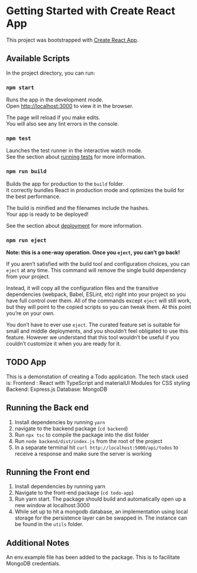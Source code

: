 # Getting Started with Create React App

This project was bootstrapped with [Create React App](https://github.com/facebook/create-react-app).

## Available Scripts

In the project directory, you can run:

### `npm start`

Runs the app in the development mode.\
Open [http://localhost:3000](http://localhost:3000) to view it in the browser.

The page will reload if you make edits.\
You will also see any lint errors in the console.

### `npm test`

Launches the test runner in the interactive watch mode.\
See the section about [running tests](https://facebook.github.io/create-react-app/docs/running-tests) for more information.

### `npm run build`

Builds the app for production to the `build` folder.\
It correctly bundles React in production mode and optimizes the build for the best performance.

The build is minified and the filenames include the hashes.\
Your app is ready to be deployed!

See the section about [deployment](https://facebook.github.io/create-react-app/docs/deployment) for more information.

### `npm run eject`

**Note: this is a one-way operation. Once you `eject`, you can’t go back!**

If you aren’t satisfied with the build tool and configuration choices, you can `eject` at any time. This command will remove the single build dependency from your project.

Instead, it will copy all the configuration files and the transitive dependencies (webpack, Babel, ESLint, etc) right into your project so you have full control over them. All of the commands except `eject` will still work, but they will point to the copied scripts so you can tweak them. At this point you’re on your own.

You don’t have to ever use `eject`. The curated feature set is suitable for small and middle deployments, and you shouldn’t feel obligated to use this feature. However we understand that this tool wouldn’t be useful if you couldn’t customize it when you are ready for it.

## TODO App
This is a demonstation of creating a Todo application. The tech stack used is:
Frontend : React with TypeScript and materialUI Modules for CSS styling
Backend: Express.js
Database: MongoDB

## Running the Back end
1. Install dependencies by running `yarn`
2. navigate to the backend package (`cd backend`)
3. Run `npx tsc` to compile the package into the dist folder
4. Run `node backend/dist/index.js` from the root of the project
5. In a separate terminal hit `curl http://localhost:5000/api/todos` to receive a response and make sure the server is working

## Running the Front end
1. Install dependencies by running yarn
2. Navigate to the front-end package (`cd todo-app`)
3. Run yarn start. The package should build and automatically open up a new window at localhost:3000
4. While set up to hit a mongodb database, an implementation using local storage for the persistence layer can be swapped in. The instance can be found in the `utils` folder.

## Additional Notes
An env.example file has been added to the package. This is to facilitate MongoDB credentials.